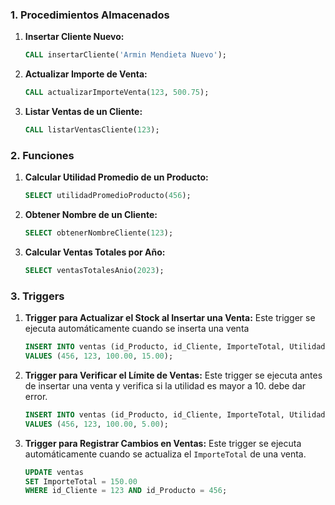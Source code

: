 
### 1. **Procedimientos Almacenados**

1. **Insertar Cliente Nuevo:**

   ```sql
   CALL insertarCliente('Armin Mendieta Nuevo');
   ```

2. **Actualizar Importe de Venta:**

   ```sql
   CALL actualizarImporteVenta(123, 500.75);
   ```

3. **Listar Ventas de un Cliente:**

   ```sql
   CALL listarVentasCliente(123);
   ```

### 2. **Funciones**

1. **Calcular Utilidad Promedio de un Producto:**

   ```sql
   SELECT utilidadPromedioProducto(456);
   ```

2. **Obtener Nombre de un Cliente:**

   ```sql
   SELECT obtenerNombreCliente(123);
   ```

3. **Calcular Ventas Totales por Año:**

   ```sql
   SELECT ventasTotalesAnio(2023);
   ```

### 3. **Triggers**

1. **Trigger para Actualizar el Stock al Insertar una Venta:**
   Este trigger se ejecuta automáticamente cuando se inserta una venta
   ```sql
   INSERT INTO ventas (id_Producto, id_Cliente, ImporteTotal, Utilidad)
   VALUES (456, 123, 100.00, 15.00);
   ```

2. **Trigger para Verificar el Límite de Ventas:**
   Este trigger se ejecuta antes de insertar una venta y verifica si la utilidad es mayor a 10.  debe dar error.

   ```sql
   INSERT INTO ventas (id_Producto, id_Cliente, ImporteTotal, Utilidad)
   VALUES (456, 123, 100.00, 5.00); 
   ```

3. **Trigger para Registrar Cambios en Ventas:**
   Este trigger se ejecuta automáticamente cuando se actualiza el `ImporteTotal` de una venta.

   ```sql
   UPDATE ventas
   SET ImporteTotal = 150.00
   WHERE id_Cliente = 123 AND id_Producto = 456;
   ```
